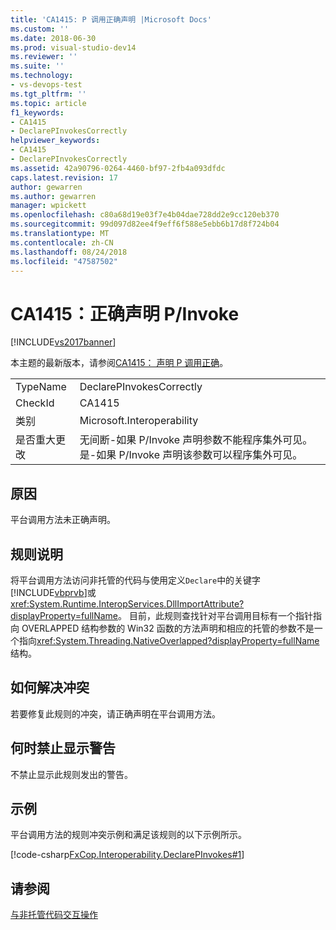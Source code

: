 ```yaml
---
title: 'CA1415: P 调用正确声明 |Microsoft Docs'
ms.custom: ''
ms.date: 2018-06-30
ms.prod: visual-studio-dev14
ms.reviewer: ''
ms.suite: ''
ms.technology:
- vs-devops-test
ms.tgt_pltfrm: ''
ms.topic: article
f1_keywords:
- CA1415
- DeclarePInvokesCorrectly
helpviewer_keywords:
- CA1415
- DeclarePInvokesCorrectly
ms.assetid: 42a90796-0264-4460-bf97-2fb4a093dfdc
caps.latest.revision: 17
author: gewarren
ms.author: gewarren
manager: wpickett
ms.openlocfilehash: c80a68d19e03f7e4b04dae728dd2e9cc120eb370
ms.sourcegitcommit: 99d097d82ee4f9eff6f588e5ebb6b17d8f724b04
ms.translationtype: MT
ms.contentlocale: zh-CN
ms.lasthandoff: 08/24/2018
ms.locfileid: "47587502"
---
```

# <a name="ca1415-declare-pinvokes-correctly"></a>CA1415：正确声明 P/Invoke
[!INCLUDE[vs2017banner](../includes/vs2017banner.md)]

本主题的最新版本，请参阅[CA1415： 声明 P 调用正确](https://docs.microsoft.com/visualstudio/code-quality/ca1415-declare-p-invokes-correctly)。

|||
|-|-|
|TypeName|DeclarePInvokesCorrectly|
|CheckId|CA1415|
|类别|Microsoft.Interoperability|
|是否重大更改|无间断-如果 P/Invoke 声明参数不能程序集外可见。 是-如果 P/Invoke 声明该参数可以程序集外可见。|

## <a name="cause"></a>原因
 平台调用方法未正确声明。

## <a name="rule-description"></a>规则说明
 将平台调用方法访问非托管的代码与使用定义`Declare`中的关键字[!INCLUDE[vbprvb](../includes/vbprvb-md.md)]或<xref:System.Runtime.InteropServices.DllImportAttribute?displayProperty=fullName>。 目前，此规则查找针对平台调用目标有一个指针指向 OVERLAPPED 结构参数的 Win32 函数的方法声明和相应的托管的参数不是一个指向<xref:System.Threading.NativeOverlapped?displayProperty=fullName>结构。

## <a name="how-to-fix-violations"></a>如何解决冲突
 若要修复此规则的冲突，请正确声明在平台调用方法。

## <a name="when-to-suppress-warnings"></a>何时禁止显示警告
 不禁止显示此规则发出的警告。

## <a name="example"></a>示例
 平台调用方法的规则冲突示例和满足该规则的以下示例所示。

 [!code-csharp[FxCop.Interoperability.DeclarePInvokes#1](../snippets/csharp/VS_Snippets_CodeAnalysis/FxCop.Interoperability.DeclarePInvokes/cs/FxCop.Interoperability.DeclarePInvokes.cs#1)]

## <a name="see-also"></a>请参阅
 [与非托管代码交互操作](http://msdn.microsoft.com/library/ccb68ce7-b0e9-4ffb-839d-03b1cd2c1258)



